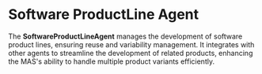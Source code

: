 # Software ProductLine Agent

The **SoftwareProductLineAgent** manages the development of software product lines, ensuring reuse and variability management. It integrates with other agents to streamline the development of related products, enhancing the MAS's ability to handle multiple product variants efficiently.